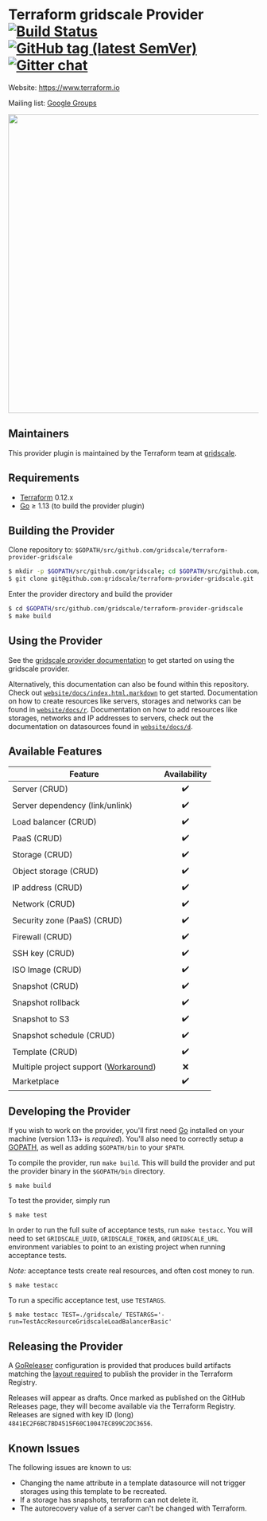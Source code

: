 Terraform gridscale Provider
[![Build Status](https://travis-ci.com/gridscale/terraform-provider-gridscale.svg?branch=master)](https://travis-ci.com/gridscale/terraform-provider-gridscale)
[![GitHub tag (latest SemVer)](https://img.shields.io/github/v/tag/gridscale/terraform-provider-gridscale?label=release)](https://github.com/gridscale/terraform-provider-gridscale/releases)
[![Gitter chat](https://badges.gitter.im/hashicorp-terraform/Lobby.png)](https://gitter.im/hashicorp-terraform/Lobby)
==================

Website: https://www.terraform.io

Mailing list: [Google Groups](http://groups.google.com/group/terraform-tool)

<img src="https://cdn.rawgit.com/hashicorp/terraform-website/master/content/source/assets/images/logo-hashicorp.svg" width="600px">

Maintainers
-----------

This provider plugin is maintained by the Terraform team at [gridscale](https://www.gridscale.io/).

Requirements
------------

- [Terraform](https://www.terraform.io/downloads.html) 0.12.x
- [Go](https://golang.org/doc/install) ≥ 1.13 (to build the provider plugin)

Building the Provider
---------------------

Clone repository to: `$GOPATH/src/github.com/gridscale/terraform-provider-gridscale`

```sh
$ mkdir -p $GOPATH/src/github.com/gridscale; cd $GOPATH/src/github.com/gridscale
$ git clone git@github.com:gridscale/terraform-provider-gridscale.git
```

Enter the provider directory and build the provider

```sh
$ cd $GOPATH/src/github.com/gridscale/terraform-provider-gridscale
$ make build
```

Using the Provider
------------------

See the [gridscale provider documentation](https://registry.terraform.io/providers/gridscale/gridscale/latest/docs) to get started on using the gridscale provider.

Alternatively, this documentation can also be found within this repository. Check out [`website/docs/index.html.markdown`](website/docs/index.html.markdown) to get started. Documentation on how to create resources like servers, storages and networks can be found in [`website/docs/r`](website/docs/r). Documentation on how to add resources like storages, networks and IP addresses to servers, check out the documentation on datasources found in [`website/docs/d`](website/docs/d).

Available Features
---------------------------

| Feature | Availability |
|---|:---:|
| Server (CRUD) | :heavy_check_mark: |
| Server dependency (link/unlink) | :heavy_check_mark: |
| Load balancer (CRUD) | :heavy_check_mark: |
| PaaS (CRUD) | :heavy_check_mark: |
| Storage (CRUD) | :heavy_check_mark: |
| Object storage (CRUD) | :heavy_check_mark: |
| IP address (CRUD) | :heavy_check_mark: |
| Network (CRUD) | :heavy_check_mark: |
| Security zone (PaaS) (CRUD) | :heavy_check_mark: |
| Firewall (CRUD) | :heavy_check_mark: |
| SSH key (CRUD) | :heavy_check_mark: |
| ISO Image (CRUD) | :heavy_check_mark: |
| Snapshot (CRUD) | :heavy_check_mark: |
| Snapshot rollback | :heavy_check_mark: |
| Snapshot to S3 | :heavy_check_mark: |
| Snapshot schedule (CRUD) | :heavy_check_mark: |
| Template (CRUD) | :heavy_check_mark: |
| Multiple project support ([Workaround](https://github.com/gridscale/terraform-examples/tree/master/multi-project)) | :x: |
| Marketplace | :heavy_check_mark: |

Developing the Provider
---------------------------

If you wish to work on the provider, you'll first need [Go](http://www.golang.org) installed on your machine (version 1.13+ is *required*). You'll also need to correctly setup a [GOPATH](http://golang.org/doc/code.html#GOPATH), as well as adding `$GOPATH/bin` to your `$PATH`.

To compile the provider, run `make build`. This will build the provider and put the provider binary in the `$GOPATH/bin` directory.

    $ make build

To test the provider, simply run

    $ make test

In order to run the full suite of acceptance tests, run `make testacc`. You will need to set `GRIDSCALE_UUID`, `GRIDSCALE_TOKEN`, and `GRIDSCALE_URL` environment variables to point to an existing project when running acceptance tests.

*Note:* acceptance tests create real resources, and often cost money to run.

    $ make testacc

To run a specific acceptance test, use `TESTARGS`.

    $ make testacc TEST=./gridscale/ TESTARGS='-run=TestAccResourceGridscaleLoadBalancerBasic'

Releasing the Provider
----------------------

A [GoReleaser](https://goreleaser.com/) configuration is provided that produces build artifacts matching the [layout required](https://www.terraform.io/docs/registry/providers/publishing.html#manually-preparing-a-release) to publish the provider in the Terraform Registry.

Releases will appear as drafts. Once marked as published on the GitHub Releases page, they will become available via the Terraform Registry. Releases are signed with key ID (long) `4841EC2F6BC7BD4515F60C10047EC899C2DC3656`.

Known Issues
---------------------------

The following issues are known to us:

- Changing the name attribute in a template datasource will not trigger storages using this template to be recreated.
- If a storage has snapshots, terraform can not delete it.
- The autorecovery value of a server can't be changed with Terraform.
